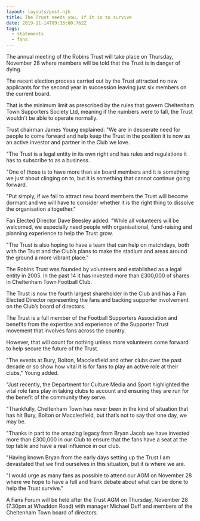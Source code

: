 ```yaml
---
layout: layouts/post.njk
title: The Trust needs you, if it is to survive
date: 2019-11-14T09:33:00.762Z
tags:
  - statements
  - fans
---
```


The annual meeting of the Robins Trust will take place on Thursday, November 28 where members will be told that the Trust is in danger of dying.

The recent election process carried out by the Trust attracted no new applicants for the second year in succession leaving just six members on the current board.

That is the minimum limit as prescribed by the rules that govern Cheltenham Town Supporters Society Ltd, meaning if the numbers were to fall, the Trust wouldn’t be able to operate normally.

Trust chairman James Young explained: "We are in desperate need for people to come forward and help keep the Trust in the position it is now as an active investor and partner in the Club we love.

"The Trust is a legal entity in its own right and has rules and regulations it has to subscribe to as a business.

"One of those is to have more than six board members and it is something we just about clinging on to, but it is something that cannot continue going forward.

"Put simply, if we fail to attract new board members the Trust will become dormant and we will have to consider whether it is the right thing to dissolve the organisation altogether."

Fan Elected Director Dave Beesley added: "While all volunteers will be welcomed, we especially need people with organisational, fund-raising and planning experience to help the Trust grow.

"The Trust is also hoping to have a team that can help on matchdays, both with the Trust and the Club’s plans to make the stadium and areas around the ground a more vibrant place."

The Robins Trust was founded by volunteers and established as a legal entity in 2005. In the past 14 it has invested more than £300,000 of shares in Cheltenham Town Football Club.

The Trust is now the fourth largest shareholder in the Club and has a Fan Elected Director representing the fans and backing supporter involvement on the Club’s board of directors.

The Trust is a full member of the Football Supporters Association and benefits from the expertise and experience of the Supporter Trust movement that involves fans across the country.

However, that will count for nothing unless more volunteers come forward to help secure the future of the Trust.

"The events at Bury, Bolton, Macclesfield and other clubs over the past decade or so show how vital it is for fans to play an active role at their clubs," Young added.

"Just recently, the Department for Culture Media and Sport highlighted the vital role fans play in taking clubs to account and ensuring they are run for the benefit of the community they serve.

"Thankfully, Cheltenham Town has never been in the kind of situation that has hit Bury, Bolton or Macclesfield, but that’s not to say that one day, we may be.

"Thanks in part to the amazing legacy from Bryan Jacob we have invested more than £300,000 in our Club to ensure that the fans have a seat at the top table and have a real influence in our club.

"Having known Bryan from the early days setting up the Trust I am devastated that we find ourselves in this situation, but it is where we are.

"I would urge as many fans as possible to attend our AGM on November 28 where we hope to have a full and frank debate about what can be done to help the Trust survive."

A Fans Forum will be held after the Trust AGM on Thursday, November 28 (7.30pm at Whaddon Road) with manager Michael Duff and members of the Cheltenham Town board of directors.
